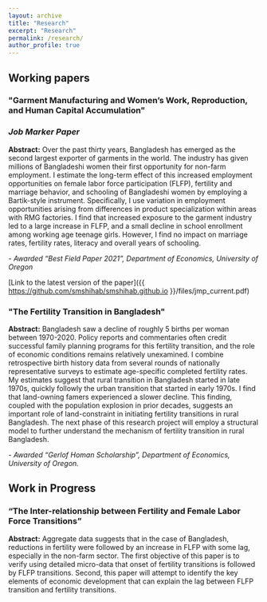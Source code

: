 ```yaml
---
layout: archive
title: "Research"
excerpt: "Research"
permalink: /research/
author_profile: true
---
```


## Working papers

### "Garment Manufacturing and Women’s Work, Reproduction, and Human Capital Accumulation"
### *Job Marker Paper*

**Abstract:** Over the past thirty years, Bangladesh has emerged as the second largest exporter of garments in the world. The industry has given millions of Bangladeshi women their first opportunity for non-farm employment. I estimate the long-term effect of this increased employment opportunities on female labor force participation (FLFP), fertility and marriage behavior, and schooling of Bangladeshi women by employing a Bartik-style instrument. Specifically, I use variation in employment opportunities arising from differences in product specialization within areas with RMG factories. I find that increased exposure to the garment industry led to a large increase in FLFP, and a small decline in school enrollment among working age teenage girls. However, I find no impact on marriage rates, fertility rates, literacy and overall years of schooling. 

*- Awarded “Best Field Paper 2021”, Department of Economics, University of Oregon*

[Link to the latest version of the paper]({{ https://github.com/smshihab/smshihab.github.io }}/files/jmp_current.pdf)

### "The Fertility Transition in Bangladesh"

**Abstract:** Bangladesh saw a decline of roughly 5 births per woman between 1970-2020. Policy reports and commentaries often credit successful family planning programs for this fertility transition, and the role of economic conditions remains relatively unexamined. I combine retrospective birth history data from several rounds of nationally representative surveys to estimate age-specific completed fertility rates. My estimates suggest that rural transition in Bangladesh started in late 1970s, quickly followly the urban transition that started in early 1970s. I find that land-owning famers experienced a slower decline. This finding, coupled with the population explosion in prior decades, suggests an important role of land-constraint in initiating fertility transitions in rural Bangladesh. The next phase of this research project will employ a structural model to further understand the mechanism of fertility transition in rural Bangladesh.

*- Awarded “Gerlof Homan Scholarship”, Department of Economics, University of Oregon.*

## Work in Progress

### “The Inter-relationship between Fertility and Female Labor Force Transitions”

**Abstract:** Aggregate data suggests that in the case of Bangladesh, reductions in fertility were followed by an increase in FLFP with some lag, especially in the non-farm sector. The first objective of this paper is to verify using detailed micro-data that onset of fertility transitions is followed by FLFP transitions. Second, this paper will attempt to identify the key elements of economic development that can explain the lag between FLFP transition and fertility transitions.
